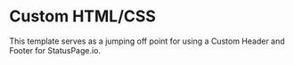 Custom HTML/CSS
===============

This template serves as a jumping off point for using a Custom Header and Footer for StatusPage.io.